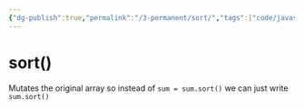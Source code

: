 ```yaml
---
{"dg-publish":true,"permalink":"/3-permanent/sort/","tags":["code/javascript"],"created":"2023-07-26T06:51:24.175-05:00","updated":"2023-09-05T14:40:54.275-05:00"}
---
```


# sort()

Mutates the original array so instead of `sum = sum.sort()` we can just write `sum.sort()`